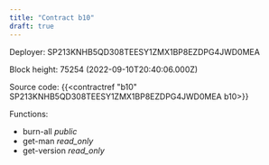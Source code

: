 ```yaml
---
title: "Contract b10"
draft: true
---
```

Deployer: SP213KNHB5QD308TEESY1ZMX1BP8EZDPG4JWD0MEA


 



Block height: 75254 (2022-09-10T20:40:06.000Z)

Source code: {{<contractref "b10" SP213KNHB5QD308TEESY1ZMX1BP8EZDPG4JWD0MEA b10>}}

Functions:

* burn-all _public_
* get-man _read_only_
* get-version _read_only_
